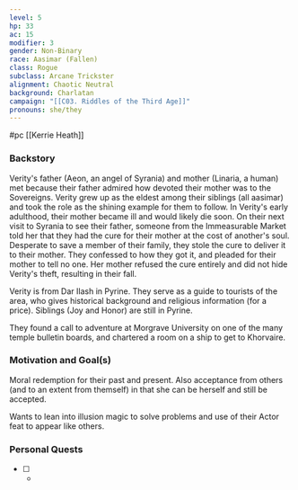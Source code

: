 ```yaml
---
level: 5
hp: 33
ac: 15
modifier: 3
gender: Non-Binary
race: Aasimar (Fallen)
class: Rogue
subclass: Arcane Trickster
alignment: Chaotic Neutral
background: Charlatan
campaign: "[[C03. Riddles of the Third Age]]"
pronouns: she/they
---
```

 #pc [[Kerrie Heath]]

### Backstory

Verity's father (Aeon, an angel of Syrania) and mother (Linaria, a human) met because their father admired how devoted their mother was to the Sovereigns. Verity grew up as the eldest among their siblings (all aasimar) and took the role as the shining example for them to follow. In Verity's early adulthood, their mother became ill and would likely die soon. On their next visit to Syrania to see their father, someone from the Immeasurable Market told her that they had the cure for their mother at the cost of another's soul. Desperate to save a member of their family, they stole the cure to deliver it to their mother. They confessed to how they got it, and pleaded for their mother to tell no one. Her mother refused the cure entirely and did not hide Verity's theft, resulting in their fall.

Verity is from Dar Ilash in Pyrine. They serve as a guide to tourists of the area, who gives historical background and religious information (for a price). Siblings (Joy and Honor) are still in Pyrine.

They found a call to adventure at Morgrave University on one of the many temple bulletin boards, and chartered a room on a ship to get to Khorvaire.

### Motivation and Goal(s)

Moral redemption for their past and present. Also acceptance from others (and to an extent from themself) in that she can be herself and still be accepted.

Wants to lean into illusion magic to solve problems and use of their Actor feat to appear like others.

### Personal Quests

 - [ ]  -

